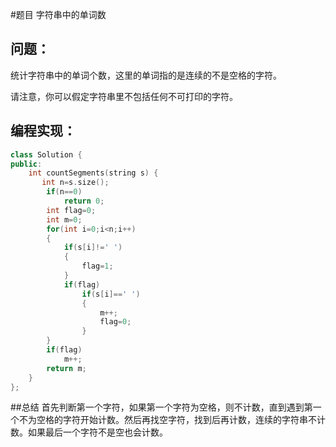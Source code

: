 #题目
字符串中的单词数
## 问题： 
统计字符串中的单词个数，这里的单词指的是连续的不是空格的字符。

请注意，你可以假定字符串里不包括任何不可打印的字符。
## 编程实现：
```C++
class Solution {
public:
    int countSegments(string s) {
       int n=s.size();
        if(n==0)
            return 0;
        int flag=0;
        int m=0;
        for(int i=0;i<n;i++)
        {
            if(s[i]!=' ')
            {
                flag=1;
            }
            if(flag)
                if(s[i]==' ')
                {
                    m++;
                    flag=0;
                }
        }
        if(flag)
            m++;
        return m; 
    }
};
```
##总结
首先判断第一个字符，如果第一个字符为空格，则不计数，直到遇到第一个不为空格的字符开始计数。然后再找空字符，找到后再计数，连续的字符串不计数。如果最后一个字符不是空也会计数。